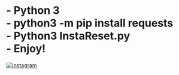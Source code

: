 <h1>
  - Python 3<br>
  - python3 -m pip install requests<br>
  - Python3 InstaReset.py<br>
  - Enjoy! <br>
</h1>
<a href="https://ibb.co/qCHYqBF"><img src="https://i.ibb.co/LrTdjSh/instagram.png" alt="instagram" border="0"></a>
